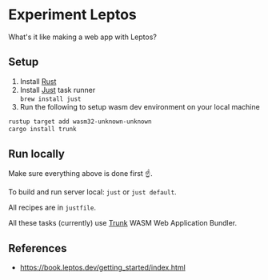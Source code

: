 # Experiment Leptos

What's it like making a web app with Leptos?

## Setup

1. Install [Rust](https://www.rust-lang.org/tools/install)
2. Install [Just](https://github.com/casey/just) task runner  
    `brew install just`
3. Run the following to setup wasm dev environment on your local machine

```sh
rustup target add wasm32-unknown-unknown
cargo install trunk
```

## Run locally

Make sure everything above is done first ☝️.

To build and run server local: `just` or `just default`.

All recipes are in `justfile`.

All these tasks (currently) use [Trunk](https://trunkrs.dev/) WASM Web Application Bundler.

## References

- <https://book.leptos.dev/getting_started/index.html>
